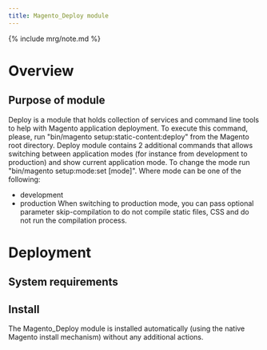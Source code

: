 ```yaml
---
title: Magento_Deploy module
---
```


{% include mrg/note.md %}

# Overview
## Purpose of module

Deploy is a module that holds collection of services and command line tools to help with Magento application deployment.
To execute this command, please, run "bin/magento setup:static-content:deploy" from the Magento root directory.
Deploy module contains 2 additional commands that allows switching between application modes (for instance from
development to
production) and show current application mode. To change the mode run "bin/magento setup:mode:set [mode]".
Where mode can be one of the following:
 - development
 - production
When switching to production mode, you can pass optional parameter skip-compilation to do not compile static files, CSS
and do not run the compilation process.

# Deployment
## System requirements

## Install
The Magento_Deploy module is installed automatically (using the native Magento install mechanism) without any additional actions.
